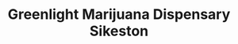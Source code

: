 ---
title: "Greenlight Marijuana Dispensary Sikeston"
url: /sikeston/greenlight-marijuana-dispensary-sikeston/
shop: Hanf
---